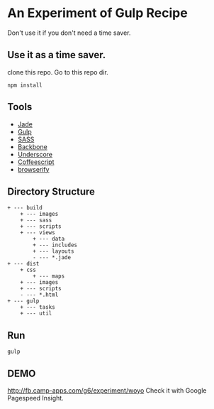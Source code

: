 # An Experiment of Gulp Recipe

Don't use it if you don't need a time saver.

## Use it as a time saver.

clone this repo. Go to this repo dir.

`npm install`

## Tools
- [Jade](http://jade-lang.com/)
- [Gulp](http://gulpjs.com/)
- [SASS](http://sass-lang.com/)
- [Backbone](http://backbonejs.org/)
- [Underscore](http://underscorejs.org/)
- [Coffeescript](http://coffeescript.org/)
- [browserify](http://browserify.org/)

## Directory Structure

```
+ --- build
	+ --- images
	+ --- sass
	+ --- scripts
	+ --- views
		+ --- data
		+ --- includes
		+ --- layouts
		- --- *.jade
+ --- dist
	+ css
		+ --- maps
	+ --- images
	+ --- scripts
	- --- *.html
+ --- gulp
	+ --- tasks
	+ --- util
```


## Run

`gulp`


## DEMO

http://fb.camp-apps.com/g6/experiment/woyo
Check it with Google Pagespeed Insight.